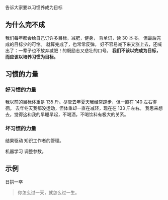 告诉大家要以习惯养成为目标

## 为什么完不成
我们每年都会给自己订许多目标，减肥，健身， 背单词，读 30 本书。
但最后完成的目标少的可怜。
就算完成了，也常常反弹。
好不容易减下来又涨上去，还喊出了：一辈子也不放弃减肥！的既励志又悲壮的口号。
**我们不该以完成为目标，而应该以培养习惯为目标。**

## 习惯的力量
### 好习惯的力量
我以前的目标体重是 135 斤。尽管去年夏天我经常跑步，但一直在 140 左右徘徊。
去年冬天我都没运动，但体重却一直在减轻，现在在 133 斤左右。
我思来想去，觉得这和我的早睡早起，不喝酒，不喝饮料有极大的关系。

### 坏习惯的力量

结果驱动
知识工作者的管理。

机器学习
调整参数。

## 示例

日拱一卒
>你怎么过一天，就怎么过一生。
